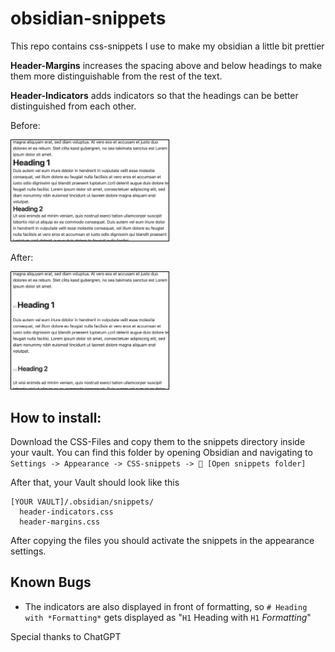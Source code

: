 # obsidian-snippets

This repo contains css-snippets I use to make my obsidian a little bit prettier


**Header-Margins** increases the spacing above and below headings to make them more distinguishable from the rest of the text.

**Header-Indicators** adds indicators so that the headings can be better distinguished from each other.

Before:

<img src="resources/img_before.png" style="max-width: 50%; height: auto; border: 1px solid black;">

After:

<img src="resources/img_after.png" style="max-width: 50%; height: auto; border: 1px solid black;">

## How to install:

Download the CSS-Files and copy them to the snippets directory inside your vault.
You can find this folder by opening Obsidian and navigating to 
`Settings -> Appearance -> CSS-snippets -> 📁 [Open snippets folder]`

After that, your Vault should look like this
```
[YOUR VAULT]/.obsidian/snippets/
  header-indicators.css
  header-margins.css
```
After copying the files you should activate the snippets in the appearance settings.

## Known Bugs

- The indicators are also displayed in front of formatting, so `# Heading with *Formatting*` gets displayed as "`H1` Heading with `H1` *Formatting*"

Special thanks to ChatGPT
